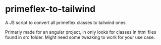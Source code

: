 # primeflex-to-tailwind
A JS script to convert all primeflex classes to tailwind ones.

Primarly made for an angular project, in only looks for classes in html files found in src folder. Might need some tweaking to work for your use case.
